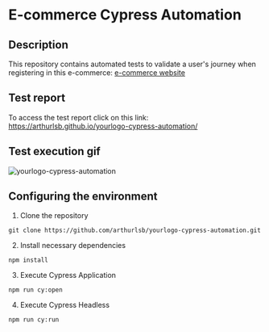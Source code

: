 # E-commerce Cypress Automation

## Description
This repository contains automated tests to validate a user's journey when registering in this e-commerce: [e-commerce website](http://automationpractice.com/index.php "e-commerce website")

## Test report
To access the test report click on this link: https://arthurlsb.github.io/yourlogo-cypress-automation/

## Test execution gif

![yourlogo-cypress-automation](https://user-images.githubusercontent.com/94870259/145117202-c0a3a437-b3e6-4efb-b643-03b091e2e212.gif)

## Configuring the environment
1. Clone the repository 
```
git clone https://github.com/arthurlsb/yourlogo-cypress-automation.git
```
2. Install necessary dependencies 
```
npm install
```
3. Execute Cypress Application
```
npm run cy:open
```
4. Execute Cypress Headless
```
npm run cy:run
```
